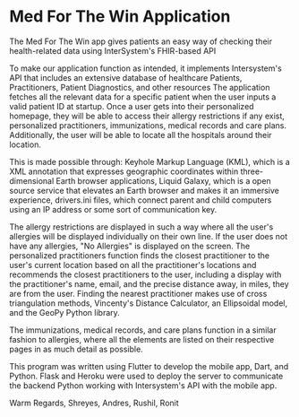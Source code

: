 # Med For The Win Application
The Med For The Win app gives patients an easy way of checking their health-related data using InterSystem's FHIR-based API

To make our application function as intended, it implements Intersystem's API that includes an extensive database of healthcare Patients, Practitioners, Patient Diagnostics, and other resources The application fetches all the relevant data for a specific patient when the user inputs a valid patient ID at startup. Once a user gets into their personalized homepage, they will be able to access their allergy restrictions if any exist, personalized practitioners, immunizations, medical records and care plans. Additionally, the user will be able to locate all the hospitals around their location. 

This is made possible through:
Keyhole Markup Language (KML), which is a XML annotation that expresses geographic coordinates within three-dimensional Earth browser applications, 
Liquid Galaxy, which is a open source service that elevates an Earth browser and makes it an immersive experience, 
drivers.ini files, which connect parent and child computers using an IP address or some sort of communication key. 

The allergy restrictions are displayed in such a way where all the user's allergies will be displayed individually on their own line. If the user does not have any allergies, "No Allergies" is displayed on the screen. The personalized practitioners function finds the closest practitioner to the user's current location based on all the practitioner's locations and recommends the closest practitioners to the user, including a display with the practitioner's name, email, and the precise distance away, in miles, they are from the user. Finding the nearest practitioner makes use of cross triangulation methods, Vincenty's Distance Calculator, an Ellipsoidal model, and the GeoPy Python library. 

The immunizations, medical records, and care plans function in a similar fashion to allergies, where all the elements are listed on their respective pages in as much detail as possible. 

This program was written using Flutter to develop the mobile app, Dart, and Python. Flask and Heroku were used to deploy the server to communicate the backend Python working with Intersystem's API with the mobile app.

Warm Regards,
Shreyes, Andres, Rushil, Ronit
